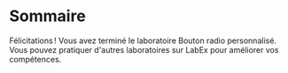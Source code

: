 # Sommaire

Félicitations ! Vous avez terminé le laboratoire Bouton radio personnalisé. Vous pouvez pratiquer d'autres laboratoires sur LabEx pour améliorer vos compétences.
